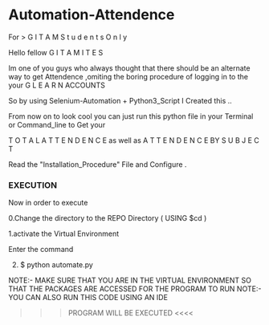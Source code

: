 # Automation-Attendence
For > G I T A M  S t u d e n t s   O n l y

Hello fellow G I T A M I T E S 

Im one of you guys who always thought that there should be an alternate way to get Attendence ,omiting the boring procedure of 
logging in to the your G L E A R N ACCOUNTS 

So by using Selenium-Automation + Python3_Script I Created this .. 

From now on to look cool you can just run this python file in your Terminal or Command_line to Get your

T O T A L A T T E N D E N C E as well as  A T T E N D E N C E BY S U B J E C T 



Read the "Installation_Procedure" File and Configure .


### EXECUTION 

 Now in order to execute 

 0.Change the directory to  the REPO Directory ( USING $cd )

 1.activate the Virtual Environment

 Enter the command

 2. $ python automate.py

 NOTE:- MAKE SURE THAT YOU ARE IN THE VIRTUAL ENVIRONMENT SO THAT THE PACKAGES ARE ACCESSED FOR THE PROGRAM TO RUN
 NOTE:- YOU CAN ALSO RUN THIS CODE USING AN IDE 
 
 
 >>> PROGRAM WILL BE EXECUTED <<<<









